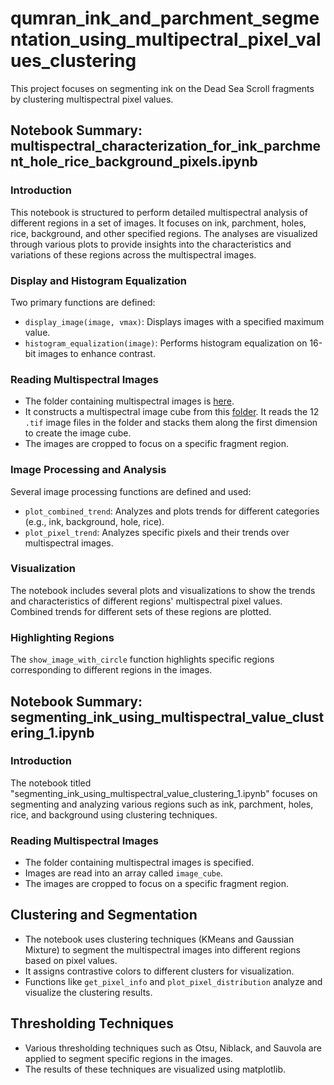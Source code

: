 # qumran_ink_and_parchment_segmentation_using_multipectral_pixel_values_clustering
This project focuses on segmenting ink on the Dead Sea Scroll fragments by clustering multispectral pixel values.

## Notebook Summary: multispectral_characterization_for_ink_parchment_hole_rice_background_pixels.ipynb

### Introduction
This notebook is structured to perform detailed multispectral analysis of different regions in a set of images. It focuses on ink, parchment, holes, rice, background, and other specified regions. The analyses are visualized through various plots to provide insights into the characteristics and variations of these regions across the multispectral images.

### Display and Histogram Equalization
Two primary functions are defined:
- `display_image(image, vmax)`: Displays images with a specified maximum value.
- `histogram_equalization(image)`: Performs histogram equalization on 16-bit images to enhance contrast.

### Reading Multispectral Images
- The folder containing multispectral images is [here](https://tauex-my.sharepoint.com/:u:/g/personal/berat_tauex_tau_ac_il/Ee9l3mTCIzNNteMEEKLhfsIBpCohdMuu3HYIVIFbIKjIGQ?e=PV4tO1).
- It constructs a multispectral image cube from this [folder](https://tauex-my.sharepoint.com/:u:/g/personal/berat_tauex_tau_ac_il/Ee9l3mTCIzNNteMEEKLhfsIBpCohdMuu3HYIVIFbIKjIGQ?e=PV4tO1). It reads the 12 `.tif` image files in the folder and stacks them along the first dimension to create the image cube.
- The images are cropped to focus on a specific fragment region.

### Image Processing and Analysis
Several image processing functions are defined and used:
- `plot_combined_trend`: Analyzes and plots trends for different categories (e.g., ink, background, hole, rice).
- `plot_pixel_trend`: Analyzes specific pixels and their trends over multispectral images.

### Visualization
The notebook includes several plots and visualizations to show the trends and characteristics of different regions' multispectral pixel values. Combined trends for different sets of these regions are plotted.

### Highlighting Regions
The `show_image_with_circle` function highlights specific regions corresponding to different regions in the images.


## Notebook Summary: segmenting_ink_using_multispectral_value_clustering_1.ipynb

### Introduction
The notebook titled "segmenting_ink_using_multispectral_value_clustering_1.ipynb" focuses on segmenting and analyzing various regions such as ink, parchment, holes, rice, and background using clustering techniques.

### Reading Multispectral Images
- The folder containing multispectral images is specified.
- Images are read into an array called `image_cube`.
- The images are cropped to focus on a specific fragment region.

## Clustering and Segmentation
- The notebook uses clustering techniques (KMeans and Gaussian Mixture) to segment the multispectral images into different regions based on pixel values.
- It assigns contrastive colors to different clusters for visualization.
- Functions like `get_pixel_info` and `plot_pixel_distribution` analyze and visualize the clustering results.

## Thresholding Techniques
- Various thresholding techniques such as Otsu, Niblack, and Sauvola are applied to segment specific regions in the images.
- The results of these techniques are visualized using matplotlib.





